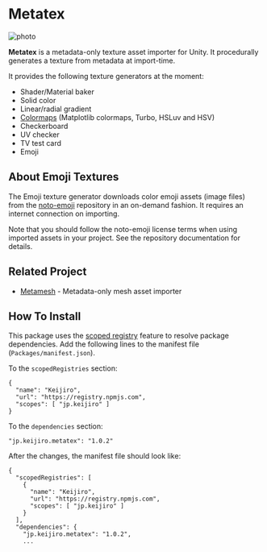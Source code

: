 Metatex
=======

![photo](https://user-images.githubusercontent.com/343936/157153911-9c396e39-7243-40bc-b8f4-1bebecd2a543.jpg)

**Metatex** is a metadata-only texture asset importer for Unity. It
procedurally generates a texture from metadata at import-time.

It provides the following texture generators at the moment:

- Shader/Material baker
- Solid color
- Linear/radial gradient
- [Colormaps] (Matplotlib colormaps, Turbo, HSLuv and HSV)
- Checkerboard
- UV checker
- TV test card
- Emoji

About Emoji Textures
--------------------

The Emoji texture generator downloads color emoji assets (image files) from
the [noto-emoji] repository in an on-demand fashion. It requires an internet
connection on importing.

Note that you should follow the noto-emoji license terms when using imported
assets in your project. See the repository documentation for details.

[noto-emoji]: https://github.com/googlefonts/noto-emoji

[Colormaps]: https://github.com/keijiro/Pugrad

Related Project
---------------

- [Metamesh] - Metadata-only mesh asset importer

[Metamesh]: https://github.com/keijiro/Metamesh

How To Install
--------------

This package uses the [scoped registry] feature to resolve package
dependencies. Add the following lines to the manifest file
(`Packages/manifest.json`).

[scoped registry]: https://docs.unity3d.com/Manual/upm-scoped.html

To the `scopedRegistries` section:

```
{
  "name": "Keijiro",
  "url": "https://registry.npmjs.com",
  "scopes": [ "jp.keijiro" ]
}
```

To the `dependencies` section:

```
"jp.keijiro.metatex": "1.0.2"
```

After the changes, the manifest file should look like:

```
{
  "scopedRegistries": [
    {
      "name": "Keijiro",
      "url": "https://registry.npmjs.com",
      "scopes": [ "jp.keijiro" ]
    }
  ],
  "dependencies": {
    "jp.keijiro.metatex": "1.0.2",
    ...
```
